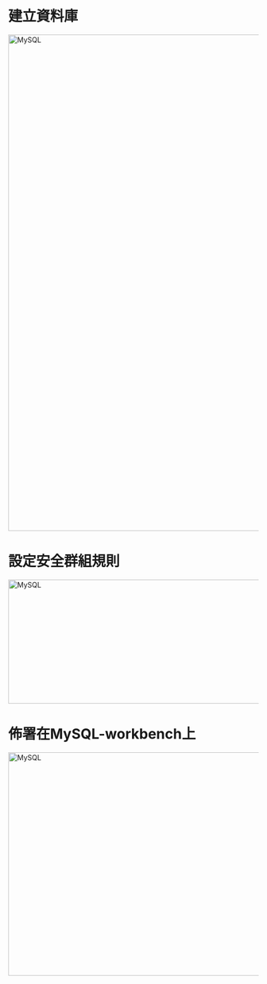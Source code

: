 <h1>建立資料庫</h1>
<img src="https://user-images.githubusercontent.com/97188330/157169421-26a67ad5-61e0-4be7-859f-5468ca9793da.png" width="1300" height="1000" alt="MySQL"/><br/>
<h1>設定安全群組規則</h1>
<img src="https://user-images.githubusercontent.com/97188330/157154946-f05c28f1-fa9b-4860-9609-06979f341270.png" width="1000" height="250" alt="MySQL"/><br/>
<h1>佈署在MySQL-workbench上</h1>
<img src="https://user-images.githubusercontent.com/97188330/157156330-47185940-f240-41dd-a7f9-74452fa5f510.png" width="700" height="450" alt="MySQL"/><br/>
